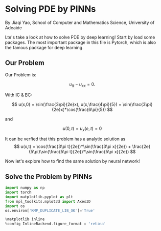 # Solving PDE by PINNs

By Jiaqi Yao, School of Computer and Mathematics Science, University of Adeaide

Lte's take a look at how to solve PDE by deep learning! Start by load some packages. The most important package in this file is Pytorch, which is also the famous package for deep learning.

## Our Problem

Our Problem is:

$$
u_{tt} - u_{xx} = 0.
$$

With IC & BC:

$$
u(x,0) = \sin(\frac{3\pi}{2e}x), u(x,\frac{4\pi}{5}) = \sin(\frac{3\pi}{2e}x)*\cos(\frac{6\pi}{5})
$$

and 

$$
u(0,t) = u_x(e,t) = 0
$$


It can be verfied that this problem has a analytic solution as 
$$
u(x,t) = \cos(\frac{3\pi t}{2e})*\sin(\frac{3\pi x}{2e}) +
\frac{2e}{5\pi}\sin(\frac{5\pi t}{2e})*\sin(\frac{5\pi x}{2e})
$$


Now let's explore how to find the same solution by neural network!

## Solve the Problem by PINNs

```Python
import numpy as np
import torch              
import matplotlib.pyplot as plt
from mpl_toolkits.mplot3d import Axes3D
import os
os.environ['KMP_DUPLICATE_LIB_OK']='True'

%matplotlib inline
%config InlineBackend.figure_format = 'retina'
```

